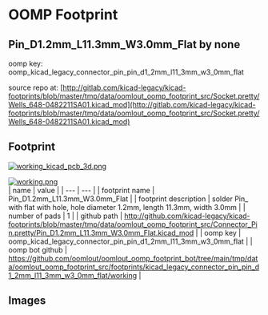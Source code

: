 # OOMP Footprint  
## Pin_D1.2mm_L11.3mm_W3.0mm_Flat  by none  
  
oomp key: oomp_kicad_legacy_connector_pin_pin_d1_2mm_l11_3mm_w3_0mm_flat  
  
source repo at: [http://gitlab.com/kicad-legacy/kicad-footprints/blob/master/tmp/data/oomlout_oomp_footprint_src/Socket.pretty/Wells_648-0482211SA01.kicad_mod](http://gitlab.com/kicad-legacy/kicad-footprints/blob/master/tmp/data/oomlout_oomp_footprint_src/Socket.pretty/Wells_648-0482211SA01.kicad_mod)  
## Footprint  
  
[![working_kicad_pcb_3d.png](working_kicad_pcb_3d_600.png)](working_kicad_pcb_3d.png)  
  
[![working.png](working_600.png)](working.png)  
| name | value | 
| --- | --- | 
| footprint name | Pin_D1.2mm_L11.3mm_W3.0mm_Flat | 
| footprint description | solder Pin_ with flat with hole, hole diameter 1.2mm, length 11.3mm, width 3.0mm | 
| number of pads | 1 | 
| github path | http://github.com/kicad-legacy/kicad-footprints/blob/master/tmp/data/oomlout_oomp_footprint_src/Connector_Pin.pretty/Pin_D1.2mm_L11.3mm_W3.0mm_Flat.kicad_mod | 
| oomp key | oomp_kicad_legacy_connector_pin_pin_d1_2mm_l11_3mm_w3_0mm_flat | 
| oomp bot github | https://github.com/oomlout/oomlout_oomp_footprint_bot/tree/main/tmp/data/oomlout_oomp_footprint_src/footprints/kicad_legacy_connector_pin_pin_d1_2mm_l11_3mm_w3_0mm_flat/working | 
## Images  
